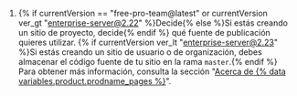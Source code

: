 1. {% if currentVersion == "free-pro-team@latest" or currentVersion ver_gt "enterprise-server@2.22" %}Decide{% else %}Si estás creando un sitio de proyecto, decide{% endif %} qué fuente de publicación quieres utilizar. {% if currentVersion ver_lt "enterprise-server@2.23" %}Si estás creando un sitio de usuario o de organización, debes almacenar el código fuente de tu sitio en la rama `master`.{% endif %} Para obtener más información, consulta la sección "[Acerca de {% data variables.product.prodname_pages %}](/articles/about-github-pages#publishing-sources-for-github-pages-sites)".
